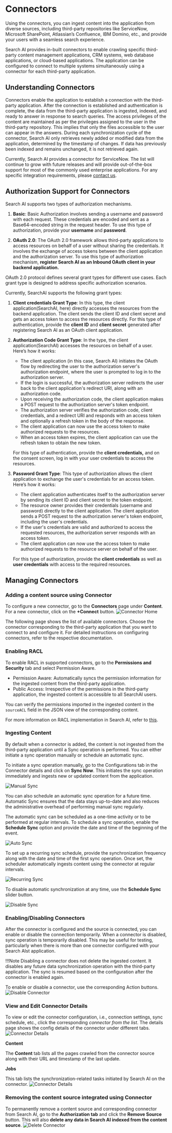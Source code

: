 # Connectors

Using the connectors, you can ingest content into the application from diverse sources, including third-party repositories like ServiceNow, Microsoft SharePoint, Atlassian’s Confluence, IBM Domino, etc., and provide your users with a seamless search experience.

Search AI provides in-built connectors to enable crawling specific third-party content management applications, CRM systems, web database applications,  or cloud-based applications. The application can be configured to connect to multiple systems simultaneously using a connector for each third-party application.


## Understanding Connectors 

Connectors enable the application to establish a connection with the third-party application. After the connection is established and authentication is complete, the data from the third-party application is ingested, indexed, and ready to answer in response to search queries. The access privileges of the content are maintained as per the privileges assigned to the user in the third-party repository. This implies that only the files accessible to the user can appear in the answers. During each synchronization cycle of the connector, Search AI only retrieves newly added or modified data from the application, determined by the timestamp of changes. If data has previously been indexed and remains unchanged, it is not retrieved again. 

Currently, Search AI provides a connector for ServiceNow. The list will continue to grow with future releases and will provide out-of-the-box support for most of the commonly used enterprise applications. For any specific integration requirements, please [contact us](https://kore.ai/contact-us/). 

## Authorization Support for Connectors

Search AI supports two types of authorization mechanisms. 

1. **Basic**: Basic Authorization involves sending a username and password with each request. These credentials are encoded and sent as a Base64-encoded string in the request header.
To use this type of authorization, provide your **username** and **password**. 

2. **OAuth 2.0**: The OAuth 2.0 framework allows third-party applications to access resources on behalf of a user without sharing the credentials. It involves the exchange of access tokens between the client application and the authorization server. 
To use this type of authorization mechanism, **register Search AI as an Inbound OAuth client in your backend application.**

OAuth 2.0 protocol defines several grant types for different use cases. Each grant type is designed to address specific authorization scenarios. 

Currently, SearchAI supports the following grant types:

1. **Client credentials Grant Type**: In this type, the client application(SearchAI, here) directly accesses the resources from the backend application. The client sends the client ID and client secret and gets an access token to access the resources directly. 
    For this type of authentication, provide the **client ID** and **client secret** generated after registering Search AI as an OAuth client application. 

2. **Authorization Code Grant Type**: In the type, the client application(SearchAI) accesses the resources on behalf of a user. Here’s how it works:
    * The client application (in this case, Search AI) initiates the OAuth flow by redirecting the user to the authorization server's authorization endpoint, where the user is prompted to log in to the authorization server.
    * If the login is successful, the authorization server redirects the user back to the client application's redirect URI, along with an authorization code.
    * Upon receiving the authorization code, the client application makes a POST request to the authorization server's token endpoint.
    * The authorization server verifies the authorization code, client credentials, and a redirect URI and responds with an access token and optionally a refresh token in the body of the response.
    * The client application can now use the access token to make authorized requests to the resources.
    * When an access token expires, the client application can use the refresh token to obtain the new token. 
    
    For this type of authentication, provide the **client credentials,** and on the consent screen, log in with your user credentials to access the resources.

3. **Password Grant Type**: This type of authorization allows the client application to exchange the user's credentials for an access token. Here’s how it works:
    * The client application authenticates itself to the authorization server by sending its client ID and client secret to the token endpoint.
    * The resource owner provides their credentials (username and password) directly to the client application. The client application sends a POST request to the authorization server's token endpoint, including the user's credentials.
    * If the user's credentials are valid and authorized to access the requested resources, the authorization server responds with an access token.
    * The client application can now use the access token to make authorized requests to the resource server on behalf of the user.

    For this type of authorization, provide the **client credentials** as well as **user credentials** with access to the required resources. 

## Managing Connectors


### Adding a content source using Connector

To configure a new connector, go to the **Connectors** page under **Content**. For a new connector, click on the **+Connect** button.
![Connector Home](../images/connectors/connector-home.png "connector home")

The following page shows the list of available connectors. Choose the connector corresponding to the third-party application that you want to connect to and configure it. For detailed instructions on configuring connectors, refer to the respective documentation.

### Enabling RACL 

To enable RACL in supported connectors, go to the **Permissions and Security** tab and select Permission Aware.

* Permission Aware: Automatically syncs the permission information for the ingested content from the third-party application.
* Public Access: Irrespective of the permissions in the third-party application, the ingested content is accessible to all SearchAI users. 

You can verify the permissions imported in the ingested content in the <code>sourceACL</code></strong> field in the JSON view of the corresponding content.

For more information on RACL implementation in Search AI, refer to [this](./racl-support.md). 

### Ingesting Content

By default when a connector is added, the content is not ingested from the third-party application until a Sync operation is performed. You can either initiate a sync operation manually or schedule an automatic sync. 

To initiate a sync operation manually, go to the Configurations tab in the Connector details and click on **Sync Now**. This initiates the sync operation immediately and ingests new or updated content from the application. 

![Manual Sync](../images/connectors/manual-sync.PNG "Manual Sync")

You can also schedule an automatic sync operation for a future time. Automatic Sync ensures that the data stays up-to-date and also reduces the administrative overhead of performing manual sync regularly. 

The automatic sync can be scheduled as a one-time activity or to be performed at regular intervals. To schedule a sync operation, enable the **Schedule Sync** option and provide the date and time of the beginning of the event. 

![Auto Sync](../images/connectors/schedule-sync.PNG "Auto Sync")

To set up a recurring sync schedule, provide the synchronization frequency along with the date and time of the first sync operation.  Once set, the scheduler automatically ingests content using the connector at regular intervals. 

![Recurring Sync](../images/connectors/recurrent-sync.PNG "Recurring Sync")

To disable automatic synchronization at any time, use the **Schedule Sync** slider button. 

![Disable Sync](../images/connectors/disable-sync.PNG "Disable Sync")

### Enabling/Disabling Connectors

After the connector is configured and the source is connected, you can enable or disable the connection temporarily. When a connector is disabled, sync operation is temporarily disabled. This may be useful for testing, particularly when there is more than one connector configured with your Search AIst application. 

!!!Note
    Disabling a connector does not delete the ingested content. It disables any future data synchronization operation with the third-party application. The sync is resumed based on the configuration after the connector is enabled again.

To enable or disable a connector, use the corresponding Action buttons.
![Disable Connector](../images/connectors/disable-connector.png "Disable Connector")

### View and Edit Connector Details

To view or edit the connector configuration, i.e., connection settings, sync schedule, etc.,  click the corresponding _connector from the list_. The details page shows the config details of the connector under different tabs.
![Connector Details](../images/connectors/connector-details.png "Connector Details")

**Content**

The **Content** tab lists all the pages crawled from the connector source along with their URL and timestamp of the last update. 

**Jobs**

This tab lists the synchronization-related tasks initiated by Search AI on the connector. 
![Connector Details](../images/connectors/jobs-tab.png "Connector Details")

### Removing the content source integrated using Connector 

To permanently remove a content source and corresponding connector from Search AI, go to the **Authorization tab** and click the **Remove Source** button. This will also **delete any data in Search AI indexed from the content source**.
![Delete Connector](../images/connectors/delete-connector.png "Delete Connector")
